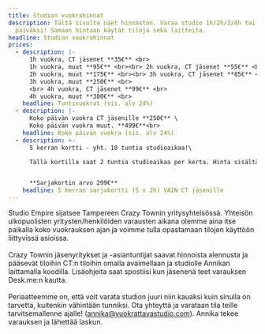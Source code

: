 ```yaml
---
title: Studion vuokrahinnat
description: Tältä sivulta näet hinnaston. Varaa studio 1h/2h/3/4h tai koko
  päiväksi! Samaan hintaan käytät tiloja sekä laitteita.
headline: Studion vuokrahinnat
prices:
  - description: |-
      1h vuokra, CT jäsenet **35€** <br>
      1h vuokra, muut **95€** <br><br> 2h vuokra, CT jäsenet **55€** <br>
      2h vuokra, muut **175€** ​<br><br> 3h vuokra, CT jäsenet **85€** <br>
      3h vuokra, muut **250€** <br>
      <br> 4h vuokra, CT jäsenet **99€** <br>
      4h vuokra, muut **300€** <br>
    headline: Tuntivuokrat (sis. alv 24%)
  - description: |-
      Koko päivän vuokra CT jäsenille **250€** \
      Koko päivän vuokra muut. **499€**<br>
    headline: Koko päivän vuokra (sis. alv 24%)
  - description: >-
      5 kerran kortti - yht. 10 tuntia studioaikaa!\

      Tällä kortilla saat 2 tuntia studioaikaa per kerta. Hinta sisältää alv. Varaukset tulee tehdä Desk.men varausjärjestälmän kautta, mutta ilmoittaa ensimmäisen varauksen yhteydessä käyttävänsä 5 kerran korttia. Otamme tämän huomioon laskutuksessa. 


      **Sarjakortin arvo 299€**
    headline: 5 kerran sarjakortti (5 x 2h) VAIN CT jäsenille
---
```

Studio Empire sijatsee Tampereen Crazy Townin yritysyhteisössä. Yhteisön ulkopuolisten yritysten/henkilöiden varausten aikana olemme aina itse paikalla koko vuokrauksen ajan ja voimme tulla opastamaan tilojen käyttöön liittyvissä asioissa.\
\
Crazy Townin jäsenyritykset ja -asiantuntijat saavat hinnoista alennusta ja pääsevät tiloihin CT:n tiloihin omalla avaimellaan  ja studiolle Annikan laittamalla koodilla. Lisäohjeita saat spostiisi kun jäsenenä teet varauksen Desk.me:n kautta. \
\
Periaatteemme on, että voit varata studion juuri niin kauaksi kuin sinulla on tarvetta, kuitenkin vähintään tunniksi. Ota yhteyttä ja varataan tila teille tarvitsemallenne ajalle!  (<a href="mailto:annika@vuokrattavastudio.com">annika@vuokrattavastudio.com</a>). Annika tekee varauksen ja lähettää laskun.